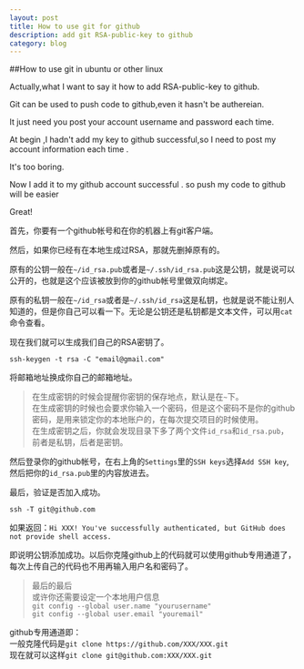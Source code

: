 ```yaml
---
layout: post
title: How to use git for github 
description: add git RSA-public-key to github 
category: blog
---
```


##How to use git in ubuntu or other linux

Actually,what I want to say it how to add RSA-public-key to github.

Git can be used to push code to github,even it hasn't be authereian.

It just need you post your account username and password each time.

At begin ,I hadn't add my key to github successful,so I need to post my account information each time .

It's too boring.

Now I add it to my github account successful . so push my code to github will be easier 

Great!     

首先，你要有一个github帐号和在你的机器上有git客户端。           

然后，如果你已经有在本地生成过RSA，那就先删掉原有的。

原有的公钥一般在`~/id_rsa.pub`或者是`~/.ssh/id_rsa.pub`这是公钥，就是说可以公开的，也就是这个应该被放到你的github帐号里做双向绑定。

原有的私钥一般在`~/id_rsa`或者是`~/.ssh/id_rsa`这是私钥，也就是说不能让别人知道的，但是你自己可以看一下。无论是公钥还是私钥都是文本文件，可以用`cat`命令查看。

现在我们就可以生成我们自己的RSA密钥了。             

```
ssh-keygen -t rsa -C "email@gmail.com"
```

将邮箱地址换成你自己的邮箱地址。

>在生成密钥的时候会提醒你密钥的保存地点，默认是在`~`下。                    
>在生成密钥的时候也会要求你输入一个密码，但是这个密码不是你的github密码，是用来锁定你的本地账户的，在每次提交项目的时候使用。                              
>在生成密钥之后，你就会发现目录下多了两个文件`id_rsa`和`id_rsa.pub`，前者是私钥，后者是密钥。                                  

然后登录你的github帐号，在右上角的`Settings`里的`SSH keys`选择`Add SSH key`,然后把你的`id_rsa.pub`里的内容放进去。

最后，验证是否加入成功。

```
ssh -T git@github.com
```

如果返回：`Hi XXX! You've successfully authenticated, but GitHub does not provide shell access.`

即说明公钥添加成功。以后你克隆github上的代码就可以使用github专用通道了，每次上传自己的代码也不用再输入用户名和密码了。     

>最后的最后                                  
>或许你还需要设定一个本地用户信息                                     
>`git config --global user.name "yourusername"`                                 
>`git config --global user.email "youremail"`                                

github专用通道即：                                                     
一般克隆代码是`git clone https://github.com/XXX/XXX.git`                               
现在就可以这样`git clone git@github.com:XXX/XXX.git`                             

